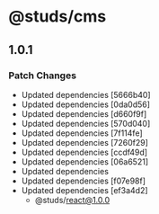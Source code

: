 # @studs/cms

## 1.0.1

### Patch Changes

- Updated dependencies [5666b40]
- Updated dependencies [0da0d56]
- Updated dependencies [d660f9f]
- Updated dependencies [570d040]
- Updated dependencies [7f114fe]
- Updated dependencies [7260f29]
- Updated dependencies [ccdf49d]
- Updated dependencies [06a6521]
- Updated dependencies
- Updated dependencies [f07e98f]
- Updated dependencies [ef3a4d2]
  - @studs/react@1.0.0
